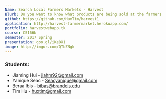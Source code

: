 ```yaml
---
Name: Search Local Farmers Markets - Harvest
Blurb: Do you want to know what products are being sold at the farmers market you see coming home from work? Harvest is an application that lets you to search for what you need at local farmers markets.
github: https://github.com/HuxTim/harvest1
application: http://harvest-farmermarket.herokuapp.com/
portfolio: harvestwebapp.tk
course: CS166b
semester: 2017 Spring
presentation: goo.gl/iKe8X1
image: http://imgur.com/QTbZNgk
---
```

### Students:
* Jiaming Hui - jiahm92@gmail.com
* Yanique Seac - Seacyanique@gmail.com
* Beraa Ibis - bibas@brandeis.edu
* Tim Hu - huxtim@gmail.com
